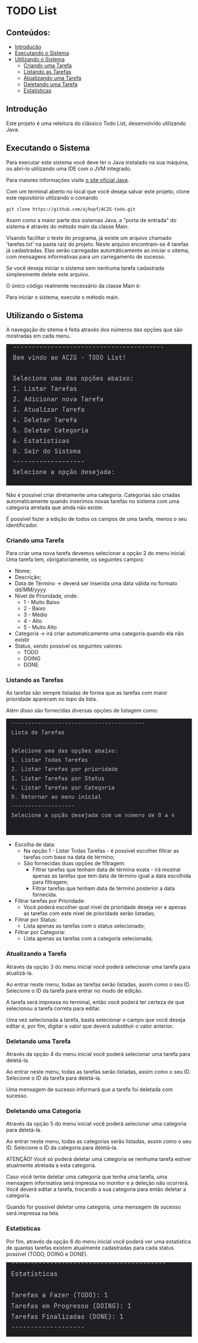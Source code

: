 # TODO List



## Conteúdos:

- [Introdução](#introdução)
- [Executando o Sistema](#executando-o-sistema)
- [Utilizando o Sistema](#utilizando-o-sistema)
  - [Criando uma Tarefa](#criando-uma-tarefa)
  - [Listando as Tarefas](#listando-as-tarefas)
  - [Atualizando uma Tarefa](#atualizando-a-tarefa)
  - [Deletando uma Tarefa](#deletando-uma-tarefa)
  - [Estatísticas](#estatísticas)

## Introdução
Este projeto é uma releitura do clássico Todo List, desenvolvido utilizando Java.

## Executando o Sistema

Para executar este sistema você deve ter o Java instalado na sua máquina, ou abri-lo utilizando uma IDE com o JVM integrado.

Para maiores informações visite [o site oficial Java](https://www.java.com/en/).

Com um terminal aberto no local que você deseja salvar este projeto, clone este repositório utilizando o comando

````
git clone https://github.com/ajhopf/ACZG-todo.git
````

Assim como a maior parte dos sistemas Java, a "porta de entrada" do sistema é através do método main da classe Main.


Visando facilitar o teste do programa, já existe um arquivo chamado 'tarefas.txt' na pasta raíz do projeto. Neste arquivo encontram-se 4
tarefas já cadastradas. Elas serão carregadas automáticamente ao iniciar o sitema, com mensagens informativas para um carregamento de sucesso.

Se você deseja iniciar o sistema sem nenhuma tarefa cadastrada simplesmente delete este arquivo.

O único código realmente necessário da classe Main é:

Para iniciar o sistema, execute o método main.

## Utilizando o Sistema

A navegação do sitema é feita através dos números das opções que são mostradas em cada menu.

![img.png](img.png)

Não é possível criar diretamente uma categoria. Categorias são criadas automaticamente quando inserimos novas tarefas no sistema com uma categoria atrelada que ainda não existe.

É possível fazer a edição de todos os campos de uma tarefa, menos o seu identificador.

### Criando uma Tarefa

Para criar uma nova tarefa devemos selecionar a opção 2 do menu inicial.
Uma tarefa tem, obrigatoriamente, os seguintes campos:
* Nome;
* Descrição;
* Data de Término -> deverá ser inserida uma data válida no formato dd/MM/yyyy
* Nível de Prioridade, onde:
  * 1 - Muito Baixo
  * 2 - Baixo
  * 3 - Médio
  * 4 - Alto
  * 5 - Muito Alto
* Categoria -> irá criar automaticamente uma categoria quando ela não existir
* Status, sendo possível os seguintes valores:
  * TODO
  * DOING
  * DONE

### Listando as Tarefas

As tarefas são sempre listadas de forma que as tarefas com maior prioridade aparecem no topo da lista.

Além disso são fornecidas diversas opções de listagem como:

![img_1.png](img_1.png)

* Escolha de data:
  * Na opção 1 - Listar Todas Tarefas - é possível escolher filtrar as tarefas com base na data de término;
  * São fornecidas duas opções de filtragem:
    * Filtrar tarefas que tenham data de términa exata - irá mostrar apenas as tarefas que tem data de término igual a data escolhida para filtragem;
    * Filtrar tarefas que tenham data de término posterior a data fornecida.
* Filtrar tarefas por Prioridade:
  * Você poderá escolher qual nível de prioridade deseja ver e apenas as tarefas com este nível de prioridade serão listadas;
* Filtrar por Status:
  * Lista apenas as tarefas com o status selecionado;
* Filtrar por Categoria:
    * Lista apenas as tarefas com a categoria selecionada;

### Atualizando a Tarefa

Através da opção 3 do menu inicial você poderá selecionar uma tarefa para atualizá-la.

Ao entrar neste menu, todas as tarefas serão listadas, assim como o seu ID. Selecione o ID da tarefa para entrar no modo de edição.

A tarefa será impressa no terminal, então você poderá ter certeza de que selecionou a tarefa correta para editar.

Uma vez selecionada a tarefa, basta selecionar o campo que você deseja editar e, por fim, digitar o valor que deverá substituir o valor anterior.

### Deletando uma Tarefa

Através da opção 4 do menu inicial você poderá selecionar uma tarefa para deletá-la.

Ao entrar neste menu, todas as tarefas serão listadas, assim como o seu ID. Selecione o ID da tarefa para deletá-la.

Uma mensagem de sucesso informará que a tarefa foi deletada com sucesso.

### Deletando uma Categoria

Através da opção 5 do menu inicial você poderá selecionar uma categoria para deletá-la.

Ao entrar neste menu, todas as categorias serão listadas, assim como o seu ID. Selecione o ID da categoria para deletá-la.

ATENÇÃO! Você só poderá deletar uma categoria se nenhuma tarefa estiver atualmente atrelada a esta categoria.

Caso você tente deletar uma categoria que tenha uma tarefa, uma mensagem informativa será impressa no monitor e a deleção não ocorrerá.
Você deverá editar a tarefa, trocando a sua categoria para então deletar a categoria.

Quando for possível deletar uma categoria, uma mensagem de sucesso será impressa na tela.

### Estatísticas

Por fim, através da opção 6  do menu inicial você poderá ver uma estatística de quantas tarefas existem atualmente cadastradas para cada status possível (TODO, DOING e DONE).

![img_2.png](img_2.png)